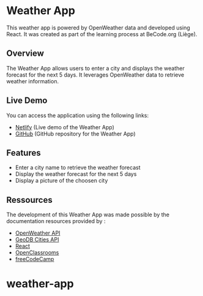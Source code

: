 # Weather App

This weather app is powered by OpenWeather data and developed using React. It was created as part of the learning process at BeCode.org (Liège).

## Overview

The Weather App allows users to enter a city and displays the weather forecast for the next 5 days. It leverages OpenWeather data to retrieve weather information.

## Live Demo

You can access the application using the following links:

- [Netlify](#) (Live demo of the Weather App)
- [GitHub](#) (GitHub repository for the Weather App)

## Features

- Enter a city name to retrieve the weather forecast
- Display the weather forecast for the next 5 days
- Display a picture of the choosen city

## Ressources

The development of this Weather App was made possible by the documentation resources provided by :

- [OpenWeather API](https://openweathermap.org/api)
- [GeoDB Cities API](https://rapidapi.com/wirefreethought/api/geodb-cities/) 
- [React](https://reactjs.org/)
- [OpenClassrooms](https://openclassrooms.com/) 
- [freeCodeCamp](https://www.freecodecamp.org/) 
# weather-app
